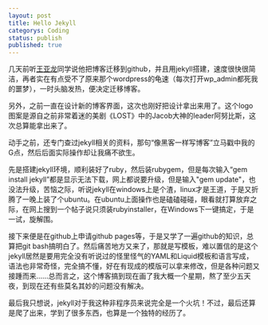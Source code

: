 ```yaml
---
layout: post
title: Hello Jekyll
categorys: Coding
status: publish
published: true
---
```

几天前听[王亚龙](http:blog.yalog.com,"yalog")同学说他把博客迁移到github，并且用jekyll搭建，速度很快很简洁，再者实在有点受不了原来那个wordpress的龟速（每次打开wp_admin都死我的噩梦），一时头脑发热，便决定迁移博客。

另外，之前一直在设计新的博客界面，这次也刚好把设计拿出来用了。这个logo图案是源自之前非常着迷的美剧《LOST》中的Jacob大神的leader阿努比斯，这次总算能拿出来了。

动手之前，还专门查过jekyll相关的资料，那句“像黑客一样写博客”立马戳中我的G点，然后后面实际操作却让我痛不欲生。

先是搭建jekyll环境，顺利装好了ruby，然后装rubygem，但是每次输入“gem install jekyll”都是显示无法下载，网上都说要升级，但是输入"gem update"，也没法升级，苦恼之际，听说jekyll在windows上是个渣，linux才是王道，于是又折腾了一晚上装了个ubuntu。在ubuntu上面操作也是磕磕碰碰，眼看就打算放弃之际，在网上搜到一个帖子说只须装rubyinstaller，在Windows下一键搞定，于是一试，旋解围。

接下来便是在github上申请github pages等，于是又学了一遍github的知识，总算把git bash搞明白了。然后痛苦地方又来了，那就是写模板，难以置信的是这个jekyll居然是要用完全没有听说过的怪里怪气的YAML和Liquid模板和语言写成，语法也非常奇怪，完全搞不懂，好在有现成的模版可以拿来修改，但是各种问题又接踵而来……总而言之，这个博客搞到现在画了我大概一个星期，熬了至少五天夜，到现在还有些莫名其妙的问题没有解决。

最后我只想说，jekyll对于我这种非程序员来说完全是一个火坑！不过，最后还算是爬了出来，学到了很多东西，也算是一个独特的经历了。
